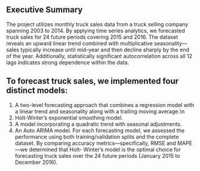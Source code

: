 ## Executive Summary
The project utilizes monthly truck sales data from a truck selling company
spanning 2003 to 2014. By applying time series analytics, we forecasted
truck sales for 24 future periods covering 2015 and 2016. The dataset
reveals an upward linear trend combined with multiplicative seasonality—
sales typically increase until mid-year and then decline sharply by the end
of the year. Additionally, statistically significant autocorrelation across all
12 lags indicates strong dependence within the data.

## To forecast truck sales, we implemented four distinct models:

1. A two-level forecasting approach that combines a regression model
with a linear trend and seasonality along with a trailing moving
average.\n
2. Holt-Winter’s exponential smoothing model.
3. A model incorporating a quadratic trend with seasonal adjustments.
4. An Auto ARIMA model.
For each forecasting model, we assessed the performance using both
training/validation splits and the complete dataset. By comparing accuracy
metrics—specifically, RMSE and MAPE—we determined that Holt-
Winter’s model is the optimal choice for forecasting truck sales over the
24 future periods (January 2015 to December 2016).
